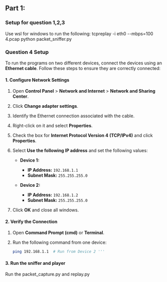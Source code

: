 ## Part 1: 
### Setup for question 1,2,3 

Use wsl for windows to run the following:
tcpreplay -i eth0 --mbps=100 4.pcap
python packet_sniffer.py 

### Question 4 Setup

To run the programs on two different devices, connect the devices using an **Ethernet cable**. Follow these steps to ensure they are correctly connected:

#### 1. Configure Network Settings  
1. Open **Control Panel** > **Network and Internet** > **Network and Sharing Center**.  
2. Click **Change adapter settings**.  
3. Identify the Ethernet connection associated with the cable.  
4. Right-click on it and select **Properties**.  
5. Check the box for **Internet Protocol Version 4 (TCP/IPv4)** and click **Properties**.  
6. Select **Use the following IP address** and set the following values:  

   - **Device 1:**  
     - **IP Address:** `192.168.1.1`  
     - **Subnet Mask:** `255.255.255.0`  

   - **Device 2:**  
     - **IP Address:** `192.168.1.2`  
     - **Subnet Mask:** `255.255.255.0`  

7. Click **OK** and close all windows.

#### 2. Verify the Connection  
1. Open **Command Prompt (cmd)** or **Terminal**.  
2. Run the following command from one device:  

   ```sh
   ping 192.168.1.1  # Run from Device 2 '''

#### 3. Run the sniffer and player
Run the packet_capture.py and replay.py 


   
